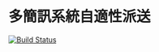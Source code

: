 # 多簡訊系統自適性派送

[![Build Status](https://drone.linyc.idv.tw/api/badges/mirror520/sms/status.svg)](https://drone.linyc.idv.tw/mirror520/sms)
